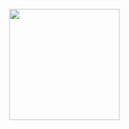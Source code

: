 <p align="center">
  <img src="https://github-readme-streak-stats.herokuapp.com?user=adityakirubakaran&theme=tokyonight" height="200"/>
</p>
